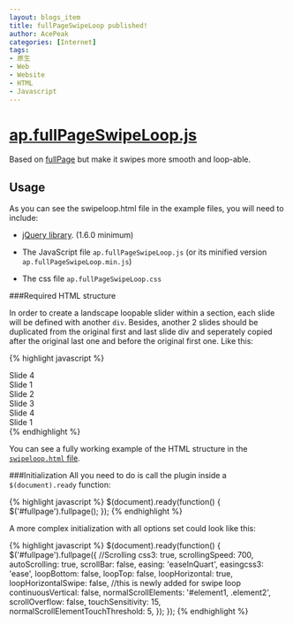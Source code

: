 ```yaml
---
layout: blogs_item
title: fullPageSwipeLoop published!
author: AcePeak
categories: [Internet]
tags: 
- 原生
- Web
- Website
- HTML
- Javascript
---
```





# [ap.fullPageSwipeLoop.js](https://github.com/AcePeak/fullPageSwipeLoop)

Based on [fullPage](http://alvarotrigo.com/fullPage/) but make it swipes more smooth and loop-able.


## Usage

As you can see the swipeloop.html file in the example files, you will need to include:

 - [jQuery library](http://jquery.com/). (1.6.0 minimum)
 
 - The JavaScript file `ap.fullPageSwipeLoop.js` (or its minified version `ap.fullPageSwipeLoop.min.js`)
 
 - The css file `ap.fullPageSwipeLoop.css`


###Required HTML structure

In order to create a landscape loopable slider within a section, each slide will be defined with another `div`. Besides, another 2 slides should be duplicated from the original first and last slide div and seperately copied after the original last one and before the original first one. Like this:


{% highlight javascript %}
<div class="section">
	<div class="slide swipe"> Slide 4 </div>
	<div class="slide"> Slide 1 </div>
	<div class="slide"> Slide 2 </div>
	<div class="slide"> Slide 3 </div>
	<div class="slide"> Slide 4 </div>
	<div class="slide swipe"> Slide 1 </div>
</div>
{% endhighlight %}


You can see a fully working example of the HTML structure in the [`swipeloop.html` file](https://github.com/acepeak/ap.fullPageSwipeLoop/blob/master/examples/swipeloop.html).


###Initialization
All you need to do is call the plugin inside a `$(document).ready` function:

{% highlight javascript %}
$(document).ready(function() {
	$('#fullpage').fullpage();
});
{% endhighlight %}


A more complex initialization with all options set could look like this:

{% highlight javascript %}
$(document).ready(function() {
	$('#fullpage').fullpage({
		//Scrolling
		css3: true,
		scrollingSpeed: 700,
		autoScrolling: true,
		scrollBar: false,
		easing: 'easeInQuart',
		easingcss3: 'ease',
		loopBottom: false,
		loopTop: false,
		loopHorizontal: true,
		loopHorizontalSwipe: false, 				//this is newly added for swipe loop
		continuousVertical: false,
		normalScrollElements: '#element1, .element2',
		scrollOverflow: false,
		touchSensitivity: 15,
		normalScrollElementTouchThreshold: 5,
	});
});
{% endhighlight %}

